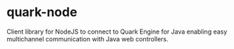 # quark-node
Client library for NodeJS to  connect to Quark Engine for Java enabling easy multichannel communication with Java web controllers.
